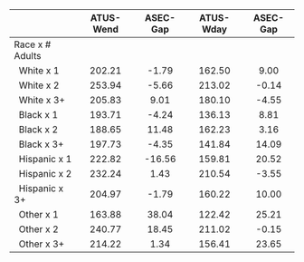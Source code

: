 
|                      |    ATUS-Wend |     ASEC-Gap |    ATUS-Wday |     ASEC-Gap |
| -------------------- | :----------: | :----------: | :----------: | :----------: |
| Race x # Adults      |              |              |              |              |
| &nbsp;&nbsp;White x 1 |       202.21 |        -1.79 |       162.50 |         9.00 |
| &nbsp;&nbsp;White x 2 |       253.94 |        -5.66 |       213.02 |        -0.14 |
| &nbsp;&nbsp;White x 3+ |       205.83 |         9.01 |       180.10 |        -4.55 |
| &nbsp;&nbsp;Black x 1 |       193.71 |        -4.24 |       136.13 |         8.81 |
| &nbsp;&nbsp;Black x 2 |       188.65 |        11.48 |       162.23 |         3.16 |
| &nbsp;&nbsp;Black x 3+ |       197.73 |        -4.35 |       141.84 |        14.09 |
| &nbsp;&nbsp;Hispanic x 1 |       222.82 |       -16.56 |       159.81 |        20.52 |
| &nbsp;&nbsp;Hispanic x 2 |       232.24 |         1.43 |       210.54 |        -3.55 |
| &nbsp;&nbsp;Hispanic x 3+ |       204.97 |        -1.79 |       160.22 |        10.00 |
| &nbsp;&nbsp;Other x 1 |       163.88 |        38.04 |       122.42 |        25.21 |
| &nbsp;&nbsp;Other x 2 |       240.77 |        18.45 |       211.02 |        -0.15 |
| &nbsp;&nbsp;Other x 3+ |       214.22 |         1.34 |       156.41 |        23.65 |

